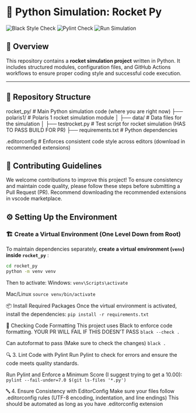 # 🚀 Python Simulation: Rocket Py

![Black Style Check](https://github.com/Five-Dynamics/rocket-flight-sim/actions/workflows/python-black-style-enforce.yaml/badge.svg) ![Pylint Check](https://github.com/Five-Dynamics/rocket-flight-sim/actions/workflows/pylint-check.yml/badge.svg) ![Run Simulation](https://github.com/Five-Dynamics/rocket-flight-sim/actions/workflows/python-test-build.yaml/badge.svg)

## 📌 Overview
This repository contains a **rocket simulation project** written in Python. It includes structured modules, configuration files, and GitHub Actions workflows to ensure proper coding style and successful code execution.

---

## 📂 **Repository Structure**
rocket_py/ # Main Python simulation code (where you are right now)
 ├── polaris1/ # Polaris 1 rocket simulation module │ ├── data/ # Data files for the simulation │
 ├── testrocket.py # Test script for rocket simulation (HAS TO PASS BUILD FOR PR)
 ├── requirements.txt # Python dependencies

.editorconfig # Enforces consistent code style across editors (download in recommended extensions)


## 🤝 Contributing Guidelines

We welcome contributions to improve this project! To ensure consistency and maintain code quality, please follow these steps before submitting a Pull Request (PR). Recommend downloading the recommended extensions in vscode marketplace.

## ⚙️ **Setting Up the Environment**
### 🏗️ **Create a Virtual Environment (One Level Down from Root)**
To maintain dependencies separately, **create a virtual environment (`venv`) inside `rocket_py`** :
```sh
cd rocket_py
python -m venv venv
```
Then to activate:
Windows:
`venv\Scripts\activate`

Mac/Linux
`source venv/bin/activate`

📦 Install Required Packages
Once the virtual environment is activated, install the dependencies:
`pip install -r requirements.txt`

🎨 Checking Code Formatting
This project uses Black to enforce code formatting. YOUR PR WILL FAIL IF THIS DOESN'T PASS
`black --check .`

Can autoformat to pass (Make sure to check the changes)
`black .`

🔍 3. Lint Code with Pylint
Run Pylint to check for errors and ensure the code meets quality standards.

Run Pylint and Enforce a Minimum Score (I suggest trying to get a 10.00):
`pylint --fail-under=7.0 $(git ls-files '*.py')`

🔤 4. Ensure Consistency with EditorConfig
Make sure your files follow .editorconfig rules (UTF-8 encoding, indentation, and line endings)
This should be automated as long as you have .editorconfig extension
